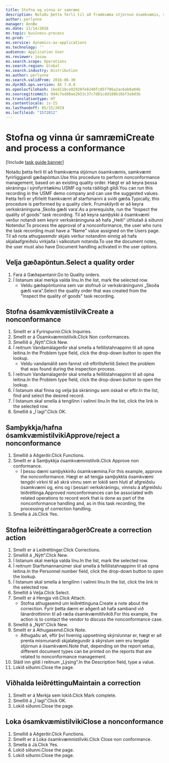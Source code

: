 ```yaml
---
title: Stofna og vinna úr samræmi
description: Notaðu þetta ferli til að framkvæma stjórnun ósamkvæmis, samkvæmt fyrirliggjandi gæðapöntun.
author: perlynne
manager: AnnBe
ms.date: 11/14/2016
ms.topic: business-process
ms.prod: ''
ms.service: dynamics-ax-applications
ms.technology: ''
audience: Application User
ms.reviewer: josaw
ms.search.scope: Operations
ms.search.region: Global
ms.search.industry: Distribution
ms.author: perlynne
ms.search.validFrom: 2016-06-30
ms.dyn365.ops.version: AX 7.0.0
ms.openlocfilehash: 16ed11bce92920fe8240fc85f706a2ac6ab0a04b
ms.sourcegitcommit: 9d4c7edd0ae2053c37c7d81cdd180b16bf3a9d3b
ms.translationtype: HT
ms.contentlocale: is-IS
ms.lasthandoff: 05/15/2019
ms.locfileid: "1572812"
---
```

# <a name="create-and-process-a-conformance"></a><span data-ttu-id="9c10a-103">Stofna og vinna úr samræmi</span><span class="sxs-lookup"><span data-stu-id="9c10a-103">Create and process a conformance</span></span>

[!include [task guide banner](../../includes/task-guide-banner.md)]

<span data-ttu-id="9c10a-104">Notaðu þetta ferli til að framkvæma stjórnun ósamkvæmis, samkvæmt fyrirliggjandi gæðapöntun.</span><span class="sxs-lookup"><span data-stu-id="9c10a-104">Use this procedure to perform nonconformance management, based on an existing quality order.</span></span> <span data-ttu-id="9c10a-105">Hægt er að keyra þessa skráningu í sýnifyrirtækinu USMF og nota ráðlögð gildi.</span><span class="sxs-lookup"><span data-stu-id="9c10a-105">You can run this recording in the USMF demo company and can use the suggested values.</span></span> <span data-ttu-id="9c10a-106">Þetta ferli er yfirleitt framkvæmt af starfsmanni á sviði gæða.</span><span class="sxs-lookup"><span data-stu-id="9c10a-106">Typically, this procedure is performed by a quality clerk.</span></span>  <span data-ttu-id="9c10a-107">Frumskilyrði er að keyra verkskráninguna ‚Skoða gæði vara‘.</span><span class="sxs-lookup"><span data-stu-id="9c10a-107">As a prerequisite, run the “Inspect the quality of goods” task recording.</span></span> <span data-ttu-id="9c10a-108">Til að keyra samþykki á ósamkvæmi verður notandi sem keyrir verkskráninguna að hafa „Heiti“ úthlutað á síðunni Notendur.</span><span class="sxs-lookup"><span data-stu-id="9c10a-108">To process the approval of a nonconformance, the user who runs the task recording must have a “Name” value assigned on the Users page.</span></span> <span data-ttu-id="9c10a-109">Til að nota athugasemdir skjals verður notandinn einnig að hafa skjalaafgreiðslu virkjaða í valkostum notanda.</span><span class="sxs-lookup"><span data-stu-id="9c10a-109">To use the document notes, the user must also have Document handling activated in the user options.</span></span>


## <a name="select-a-quality-order"></a><span data-ttu-id="9c10a-110">Velja gæðapöntun.</span><span class="sxs-lookup"><span data-stu-id="9c10a-110">Select a quality order</span></span>
1. <span data-ttu-id="9c10a-111">Fara á Gæðapantanir.</span><span class="sxs-lookup"><span data-stu-id="9c10a-111">Go to Quality orders.</span></span>
2. <span data-ttu-id="9c10a-112">Í listanum skal merkja valda línu.</span><span class="sxs-lookup"><span data-stu-id="9c10a-112">In the list, mark the selected row.</span></span>
    * <span data-ttu-id="9c10a-113">Veldu gæðapöntunina sem var stofnuð úr verkskráningunni „Skoða gæði vara“.</span><span class="sxs-lookup"><span data-stu-id="9c10a-113">Select the quality order that was created from the "Inspect the quality of goods" task recording.</span></span>  

## <a name="create-a-nonconformance"></a><span data-ttu-id="9c10a-114">Stofna ósamkvæmistilvik</span><span class="sxs-lookup"><span data-stu-id="9c10a-114">Create a nonconformance</span></span>
1. <span data-ttu-id="9c10a-115">Smellt er á Fyrirspurnir.</span><span class="sxs-lookup"><span data-stu-id="9c10a-115">Click Inquiries.</span></span>
2. <span data-ttu-id="9c10a-116">Smellt er á Ósamkvæmnistilvik.</span><span class="sxs-lookup"><span data-stu-id="9c10a-116">Click Non conformances.</span></span>
3. <span data-ttu-id="9c10a-117">Smellið á „Nýtt“.</span><span class="sxs-lookup"><span data-stu-id="9c10a-117">Click New.</span></span>
4. <span data-ttu-id="9c10a-118">Í reitnum Vandamálagerðir skal smella a fellilistahnappinn til að opna leitina.</span><span class="sxs-lookup"><span data-stu-id="9c10a-118">In the Problem type field, click the drop-down button to open the lookup.</span></span>
    * <span data-ttu-id="9c10a-119">Veldu vandamálið sem fannst við eftirlitsferlið.</span><span class="sxs-lookup"><span data-stu-id="9c10a-119">Select the problem that was found during the inspection process.</span></span>  
5. <span data-ttu-id="9c10a-120">Í reitnum Vandamálagerðir skal smella a fellilistahnappinn til að opna leitina.</span><span class="sxs-lookup"><span data-stu-id="9c10a-120">In the Problem type field, click the drop-down button to open the lookup.</span></span>
6. <span data-ttu-id="9c10a-121">Í listanum skal finna og velja þá skráningu sem óskað er eftir.</span><span class="sxs-lookup"><span data-stu-id="9c10a-121">In the list, find and select the desired record.</span></span>
7. <span data-ttu-id="9c10a-122">Í listanum skal smella á tengilinn í valinni línu.</span><span class="sxs-lookup"><span data-stu-id="9c10a-122">In the list, click the link in the selected row.</span></span>
8. <span data-ttu-id="9c10a-123">Smellið á „Í lagi“.</span><span class="sxs-lookup"><span data-stu-id="9c10a-123">Click OK.</span></span>

## <a name="approvereject-a-nonconformance"></a><span data-ttu-id="9c10a-124">Samþykkja/hafna ósamkvæmistilviki</span><span class="sxs-lookup"><span data-stu-id="9c10a-124">Approve/reject a nonconformance</span></span>
1. <span data-ttu-id="9c10a-125">Smellið á Aðgerðir.</span><span class="sxs-lookup"><span data-stu-id="9c10a-125">Click Functions.</span></span>
2. <span data-ttu-id="9c10a-126">Smellt er á Samþykkja ósamkvæmnistilvik.</span><span class="sxs-lookup"><span data-stu-id="9c10a-126">Click Approve non conformance.</span></span>
    * <span data-ttu-id="9c10a-127">Í þessu dæmi samþykkirðu ósamkvæmina.</span><span class="sxs-lookup"><span data-stu-id="9c10a-127">For this example, approve the nonconformance.</span></span> <span data-ttu-id="9c10a-128">Hægt er að tengja samþykkta ósamkvæmi tengdri virkni til að skrá vinnu sem er lokið sem hluti af afgreiðslu ósamkvæmi og, eins og í þessari verkskráningu, vinnslu á afgreiðslu leiðréttinga.</span><span class="sxs-lookup"><span data-stu-id="9c10a-128">Approved nonconformances can be associated with related operations to record work that is done as part of the nonconformance handling and, as in this task recording, the processing of correction handling.</span></span>  
3. <span data-ttu-id="9c10a-129">Smella á Já.</span><span class="sxs-lookup"><span data-stu-id="9c10a-129">Click Yes.</span></span>

## <a name="create-a-correction-action"></a><span data-ttu-id="9c10a-130">Stofna leiðréttingaraðgerð</span><span class="sxs-lookup"><span data-stu-id="9c10a-130">Create a correction action</span></span>
1. <span data-ttu-id="9c10a-131">Smellt er á Leiðréttingar.</span><span class="sxs-lookup"><span data-stu-id="9c10a-131">Click Corrections.</span></span>
2. <span data-ttu-id="9c10a-132">Smellið á „Nýtt“.</span><span class="sxs-lookup"><span data-stu-id="9c10a-132">Click New.</span></span>
3. <span data-ttu-id="9c10a-133">Í listanum skal merkja valda línu.</span><span class="sxs-lookup"><span data-stu-id="9c10a-133">In the list, mark the selected row.</span></span>
4. <span data-ttu-id="9c10a-134">Í reitnum Starfsmannanúmer skal smella á fellilistahnappinn til að opna leitina.</span><span class="sxs-lookup"><span data-stu-id="9c10a-134">In the Personnel number field, click the drop-down button to open the lookup.</span></span>
5. <span data-ttu-id="9c10a-135">Í listanum skal smella á tengilinn í valinni línu.</span><span class="sxs-lookup"><span data-stu-id="9c10a-135">In the list, click the link in the selected row.</span></span>
6. <span data-ttu-id="9c10a-136">Smellið á Velja.</span><span class="sxs-lookup"><span data-stu-id="9c10a-136">Click Select.</span></span>
7. <span data-ttu-id="9c10a-137">Smellt er á Hengja við.</span><span class="sxs-lookup"><span data-stu-id="9c10a-137">Click Attach.</span></span>
    * <span data-ttu-id="9c10a-138">Stofna athugasemd um leiðréttinguna.</span><span class="sxs-lookup"><span data-stu-id="9c10a-138">Create a note about the correction.</span></span> <span data-ttu-id="9c10a-139">Fyrir þetta dæmi er aðgerð að hafa samband við lánardrottininn til að  ræða ósamkvæmitilvikið.</span><span class="sxs-lookup"><span data-stu-id="9c10a-139">For this example, the action is to contact the vendor to discuss the nonconformance case.</span></span>  
8. <span data-ttu-id="9c10a-140">Smellið á „Nýtt“.</span><span class="sxs-lookup"><span data-stu-id="9c10a-140">Click New.</span></span>
9. <span data-ttu-id="9c10a-141">Smellt er á Athugasemd.</span><span class="sxs-lookup"><span data-stu-id="9c10a-141">Click Note.</span></span>
    * <span data-ttu-id="9c10a-142">Athugaðu að, eftir því hvernig uppsetning skýrslunnar er, hægt er að prenta mismunandi skjalategundir á skýrslum sem eru tengdar stjórnun á ósamkvæmi.</span><span class="sxs-lookup"><span data-stu-id="9c10a-142">Note that, depending on the report setup, different document types can be printed on the reports that are related to nonconformance management.</span></span>  
10. <span data-ttu-id="9c10a-143">Sláið inn gildi í reitnum „Lýsing“.</span><span class="sxs-lookup"><span data-stu-id="9c10a-143">In the Description field, type a value.</span></span>
11. <span data-ttu-id="9c10a-144">Lokið síðunni.</span><span class="sxs-lookup"><span data-stu-id="9c10a-144">Close the page.</span></span>

## <a name="maintain-a-correction"></a><span data-ttu-id="9c10a-145">Viðhalda leiðréttingu</span><span class="sxs-lookup"><span data-stu-id="9c10a-145">Maintain a correction</span></span>
1. <span data-ttu-id="9c10a-146">Smellt er á Merkja sem lokið.</span><span class="sxs-lookup"><span data-stu-id="9c10a-146">Click Mark complete.</span></span>
2. <span data-ttu-id="9c10a-147">Smellið á „Í lagi“.</span><span class="sxs-lookup"><span data-stu-id="9c10a-147">Click OK.</span></span>
3. <span data-ttu-id="9c10a-148">Lokið síðunni.</span><span class="sxs-lookup"><span data-stu-id="9c10a-148">Close the page.</span></span>

## <a name="close-a-nonconformance"></a><span data-ttu-id="9c10a-149">Loka ósamkvæmistilviki</span><span class="sxs-lookup"><span data-stu-id="9c10a-149">Close a nonconformance</span></span>
1. <span data-ttu-id="9c10a-150">Smellið á Aðgerðir.</span><span class="sxs-lookup"><span data-stu-id="9c10a-150">Click Functions.</span></span>
2. <span data-ttu-id="9c10a-151">Smellt er á Loka ósamkvæmnistilviki.</span><span class="sxs-lookup"><span data-stu-id="9c10a-151">Click Close non conformance.</span></span>
3. <span data-ttu-id="9c10a-152">Smella á Já.</span><span class="sxs-lookup"><span data-stu-id="9c10a-152">Click Yes.</span></span>
4. <span data-ttu-id="9c10a-153">Lokið síðunni.</span><span class="sxs-lookup"><span data-stu-id="9c10a-153">Close the page.</span></span>
5. <span data-ttu-id="9c10a-154">Lokið síðunni.</span><span class="sxs-lookup"><span data-stu-id="9c10a-154">Close the page.</span></span>
